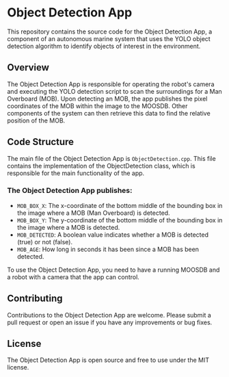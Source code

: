 # Object Detection App
This repository contains the source code for the Object Detection App, a component of an autonomous marine system that uses the YOLO object detection algorithm to identify objects of interest in the environment.<br>

## Overview
The Object Detection App is responsible for operating the robot's camera and executing the YOLO detection script to scan the surroundings for a Man Overboard (MOB). Upon detecting an MOB, the app publishes the pixel coordinates of the MOB within the image to the MOOSDB. Other components of the system can then retrieve this data to find the relative position of the MOB.

## Code Structure
The main file of the Object Detection App is `ObjectDetection.cpp`. This file contains the implementation of the ObjectDetection class, which is responsible for the main functionality of the app.

### The Object Detection App publishes:
- `MOB_BOX_X`: The x-coordinate of the bottom middle of the bounding box in the
image where a MOB (Man Overboard) is detected.
- `MOB_BOX_Y`: The y-coordinate of the bottom middle of the bounding box in the
image where a MOB is detected.
- `MOB_DETECTED`: A boolean value indicates whether a MOB is detected (true) or not
(false).
- `MOB_AGE`: How long in seconds it has been since a MOB has been detected.

To use the Object Detection App, you need to have a running MOOSDB and a robot with a camera that the app can control.


## Contributing
Contributions to the Object Detection App are welcome. Please submit a pull request or open an issue if you have any improvements or bug fixes.

## License
The Object Detection App is open source and free to use under the MIT license.
